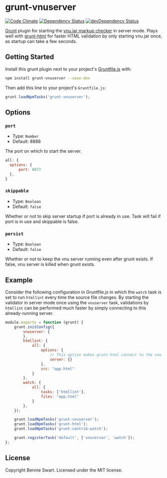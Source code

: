 # grunt-vnuserver

[![Code Climate](https://img.shields.io/codeclimate/github/bennieswart/grunt-vnuserver.svg)](https://codeclimate.com/github/bennieswart/grunt-vnuserver)
[![Dependency Status](https://img.shields.io/david/bennieswart/grunt-vnuserver.svg)](https://david-dm.org/bennieswart/grunt-vnuserver)
[![devDependency Status](https://img.shields.io/david/dev/bennieswart/grunt-vnuserver.svg)](https://david-dm.org/bennieswart/grunt-vnuserver#info=devDependencies)

[Grunt][grunt] plugin for starting the [vnu.jar markup checker][vnujar] in server mode.
Plays well with [grunt-html][grunt-html] for faster HTML validation by only starting vnu.jar once, as startup can take a few seconds.

## Getting Started

Install this grunt plugin next to your project's [Gruntfile.js][getting_started] with:

```bash
npm install grunt-vnuserver --save-dev
```

Then add this line to your project's `Gruntfile.js`:

```js
grunt.loadNpmTasks('grunt-vnuserver');
```

## Options

### `port`

* Type: `Number`
* Default: 8888

The port on which to start the server.

```js
all: {
  options: {
      port: 8877
  },
}
```

### `skippable`

* Type: `Boolean`
* Default: `false`

Whether or not to skip server startup if port is already in use.
Task will fail if port is in use and skippable is false.

### `persist`

* Type: `Boolean`
* Default: `false`

Whether or not to keep the vnu server running even after grunt exists.
If false, vnu server is killed when grunt exists.

## Example

Consider the following configuration in Gruntfile.js in which the `watch` task is set to run `htmllint` every time the source file changes.
By starting the validator in server mode once using the `vnuserver` task, validations by `htmllint` can be performed much faster by simply connecting to this already-running server.

```js
module.exports = function (grunt) {
    grunt.initConfig({
        vnuserver: {
        },
        htmllint: {
            all: {
                options: {
                    // This option makes grunt-html connect to the vnu server instance.
                    server: {}
                },
                src: "app.html"
            }
        },
        watch: {
            all: {
                tasks: ['htmllint'],
                files: "app.html"
            }
        },
    });

    grunt.loadNpmTasks('grunt-vnuserver');
    grunt.loadNpmTasks('grunt-html');
    grunt.loadNpmTasks('grunt-contrib-watch');

    grunt.registerTask('default', ['vnuserver', 'watch']);
};
```

## License

Copyright Bennie Swart.
Licensed under the MIT license.

[grunt]: http://gruntjs.com/
[grunt-html]: https://github.com/jzaefferer/grunt-html
[getting_started]: http://gruntjs.com/getting-started
[vnujar]: https://validator.github.io/validator/
